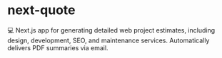 # next-quote
💻 Next.js app for generating detailed web project estimates, including design, development, SEO, and maintenance services. Automatically delivers PDF summaries via email.
